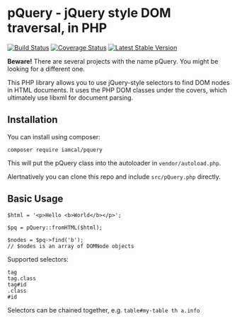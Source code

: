 # pQuery - jQuery style DOM traversal, in PHP

[![Build Status](https://github.com/iamcal/pquery/actions/workflows/php.yml/badge.svg)](https://github.com/iamcal/pquery/actions)
[![Coverage Status](https://coveralls.io/repos/github/iamcal/pquery/badge.svg?branch=main)](https://coveralls.io/github/iamcal/pquery?branch=main)
[![Latest Stable Version](http://img.shields.io/packagist/v/iamcal/pquery.svg?style=flat)](https://packagist.org/packages/iamcal/pquery)

**Beware!** There are several projects with the name pQuery. You might be looking for a different one.

This PHP library allows you to use jQuery-style selectors to find DOM nodes in HTML documents.
It uses the PHP DOM classes under the covers, which ultimately use libxml for document parsing.


## Installation

You can install using composer:

    composer require iamcal/pquery

This will put the pQuery class into the autoloader in `vendor/autoload.php`.

Alertnatively you can clone this repo and include `src/pQuery.php` directly.


## Basic Usage

    $html = '<p>Hello <b>World</b></p>';

    $pq = pQuery::fromHTML($html);

    $nodes = $pq->find('b');
    // $nodes is an array of DOMNode objects

Supported selectors:

    tag
    tag.class
    tag#id
    .class
    #id

Selectors can be chained together, e.g. `table#my-table th a.info`
